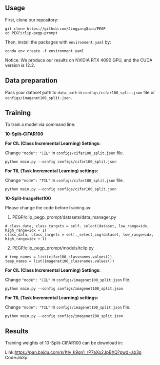 ## Usage

First, clone our repository:

```
git clone https://github.com/JingyangQiao/PEGP
cd PEGP/clip-pegp-prompt
```

Then, install the packages with ```environment.yaml``` by: 

```
conda env create -f environment.yaml
```

Notice: We produce our results on NVIDIA RTX 4090 GPU, and the CUDA version is 12.2. 

## Data preparation

Pass your dataset path to  `data_path` in ```configs/cifar100_split.json``` file or ```configs/imagenet100_split.json```.

## Training

To train a model via command line:

**10-Split-CIFAR100**

**For CIL (Class Incremental Learning) Settings:**

Change `"mode": "CIL"` in ```configs/cifar100_split.json``` file.
```
python main.py --config configs/cifar100_split.json
```

**For TIL (Task Incremental Learning) settings:**

Change `"mode": "TIL"` in ```configs/cifar100_split.json``` file.
```
python main.py --config configs/cifar100_split.json
```

**10-Split-ImageNet100**

Please change the code before training as:

1. PEGP/clip_pegp_prompt/datasets/data_manager.py

```
# class_data, class_targets = self._select(dataset, low_range=idx, high_range=idx + 1)
class_data, class_targets = self._select_img(dataset, low_range=idx, high_range=idx + 1)
```

2. PEGP/clip_pegp_prompt/models/tclip.py

```
# temp_names = list(cifar100_classnames.values())
temp_names = list(imagenet100_classnames.values())
```

**For CIL (Class Incremental Learning) Settings:**

Change `"mode": "CIL"` in ```configs/imagenet100_split.json``` file.
```
python main.py --config configs/imagenet100_split.json
```

**For TIL (Task Incremental Learning) settings:**

Change `"mode": "TIL"` in ```configs/imagenet100_split.json``` file.
```
python main.py --config configs/imagenet100_split.json
```

## Results
Training weights of 10-Split-CIFAR100 can be download in:

Link:https://pan.baidu.com/s/1tIy_k9gn1_rP7aXo2JpBXQ?pwd=ab3p Code:ab3p

